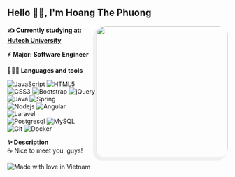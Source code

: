 ## Hello 👋🏽, I'm Hoang The Phuong
<img align="right" src="./rainbow_cat.gif" width="300" style="border-radius: 20px; padding: 0; box-shadow: -6px 6px 1px 2px #f0f0f0"/>

**✍ Currently studying at:** <a href="https://www.tdtu.edu.vn/trang-chu" target="_blank"><b>Hutech University</b></a>

**⚡ Major: <b>Software Engineer</b>** 

**👨🏻‍💻 Languages and tools**

![JavaScript](https://img.shields.io/badge/-JavaScript-black?style=flat&logo=javascript)
![HTML5](https://img.shields.io/badge/-HTML5-E34F26?style=flat&logo=html5&logoColor=white)
![CSS3](https://img.shields.io/badge/-CSS3-1572B6?style=flat&logo=css3)
![Bootstrap](https://img.shields.io/badge/-Bootstrap-563D7C?style=flat&logo=bootstrap&logoColor=white)
![jQuery](https://img.shields.io/badge/-jQuery-222222?style=flat&logo=jQuery&logoColor=0769AD)
<br />
![Java](https://img.shields.io/badge/-Java-EA2D2F?style=flat&logo=java&logoColor=white)
![Spring](https://img.shields.io/badge/-Spring-white?style=flat&logo=spring)
<br />
![Nodejs](https://img.shields.io/badge/-Nodejs-black?style=flat&logo=Node.js)
![Angular](https://img.shields.io/badge/-Angular-white?style=flat&logo=angular&logoColor=red)
![Laravel](https://img.shields.io/badge/-Laravel-black?style=flat&logo=laravel&logoColor=red)
<br />
![Postgresql](https://img.shields.io/badge/-Postgresql-336791?style=flat&logo=Postgresql)
![MySQL](https://img.shields.io/badge/-MySQL-black?style=flat&logo=mysql)<br />
![Git](https://img.shields.io/badge/-Git-black?style=flat&logo=git)
![Docker](https://img.shields.io/badge/-Docker-181717?style=flat&logo=docker)

**✨ Description**
<br/>
☕ Nice to meet you, guys!


![Made with love in Vietnam](https://madewithlove.now.sh/vn?heart=true)
